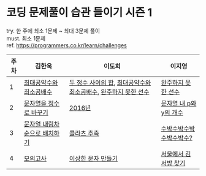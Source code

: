 # 코딩 문제풀이 습관 들이기 시즌 1

try. 한 주에 최소 1문제 ~ 최대 3문제 풀이  
must. 최소 1문제  
ref. https://programmers.co.kr/learn/challenges


|주차|김한욱|이도희|이지영|
|--|---|---|---|
|1|[최대공약수와 최소공배수](https://programmers.co.kr/learn/courses/30/lessons/12940)|[두 정수 사이의 합](https://programmers.co.kr/learn/courses/30/lessons/12912), [최대공약수와 최소공배수](https://programmers.co.kr/learn/courses/30/lessons/12940), [완주하지 못한 선수](https://programmers.co.kr/learn/courses/30/lessons/42576)|[완주하지 못한 선수](https://programmers.co.kr/learn/courses/30/lessons/42576)|
|2|[문자열을 정수로 바꾸기](https://programmers.co.kr/learn/courses/30/lessons/12925)|[2016년](https://programmers.co.kr/learn/courses/30/lessons/12901)|[문자열 내 p와 y의 개수](https://programmers.co.kr/learn/courses/30/lessons/12916)
|3|[문자열 내림차순으로 배치하기](https://programmers.co.kr/learn/courses/30/lessons/12917)|[콜라츠 추측](https://programmers.co.kr/learn/courses/30/lessons/12943)|[수박수박수박수박수박수?](https://programmers.co.kr/learn/courses/30/lessons/12922)
|4|[모의고사](https://programmers.co.kr/learn/courses/30/lessons/42840)|[이상한 문자 만들기](https://programmers.co.kr/learn/courses/30/lessons/12930)|[서울에서 김서방 찾기](https://programmers.co.kr/learn/courses/30/lessons/12919)
